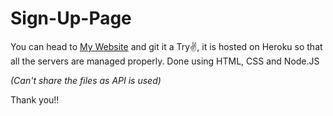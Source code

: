 # Sign-Up-Page

You can head to <a href="https://young-beyond-50168.herokuapp.com/">My Website</a> and git it a Try✌, it is hosted on Heroku so that all the servers are managed properly.
Done using HTML, CSS and Node.JS

<i>*(Can't share the files as API is used)*</i>

Thank you!!
